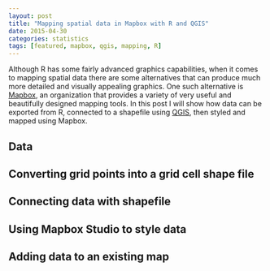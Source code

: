 ```yaml
---
layout: post
title: "Mapping spatial data in Mapbox with R and QGIS"
date: 2015-04-30
categories: statistics
tags: [featured, mapbox, qgis, mapping, R]
---
```

Although R has some fairly advanced graphics capabilities, when it comes to mapping
spatial data there are some alternatives that can produce much more detailed
and visually appealing graphics. One such alternative is [Mapbox][1], an organization
that provides a variety of very useful and beautifully designed mapping tools. In this post I will show
how data can be exported from R, connected to a shapefile using [QGIS][2], then styled
and mapped using Mapbox.

## Data

## Converting grid points into a grid cell shape file

## Connecting data with shapefile

## Using Mapbox Studio to style data

## Adding data to an existing map


[1]: https://www.mapbox.com/ "Mapbox"
[2]: http://www.qgis.org/en/site/ "QGIS"
